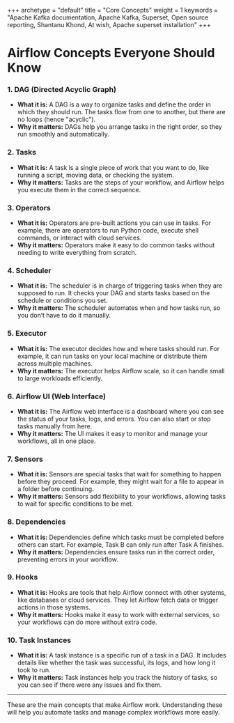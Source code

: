+++ 
archetype = "default" 
title = "Core Concepts" 
weight = 1
keywords     = "Apache Kafka documentation, Apache Kafka, Superset, Open source reporting, Shantanu Khond, At wish, Apache superset installation"
+++


# Airflow Concepts Everyone Should Know

### 1. **DAG (Directed Acyclic Graph)**
   - **What it is:** A DAG is a way to organize tasks and define the order in which they should run. The tasks flow from one to another, but there are no loops (hence "acyclic").
   - **Why it matters:** DAGs help you arrange tasks in the right order, so they run smoothly and automatically.

### 2. **Tasks**
   - **What it is:** A task is a single piece of work that you want to do, like running a script, moving data, or checking the system.
   - **Why it matters:** Tasks are the steps of your workflow, and Airflow helps you execute them in the correct sequence.

### 3. **Operators**
   - **What it is:** Operators are pre-built actions you can use in tasks. For example, there are operators to run Python code, execute shell commands, or interact with cloud services.
   - **Why it matters:** Operators make it easy to do common tasks without needing to write everything from scratch.

### 4. **Scheduler**
   - **What it is:** The scheduler is in charge of triggering tasks when they are supposed to run. It checks your DAG and starts tasks based on the schedule or conditions you set.
   - **Why it matters:** The scheduler automates when and how tasks run, so you don’t have to do it manually.

### 5. **Executor**
   - **What it is:** The executor decides how and where tasks should run. For example, it can run tasks on your local machine or distribute them across multiple machines.
   - **Why it matters:** The executor helps Airflow scale, so it can handle small to large workloads efficiently.

### 6. **Airflow UI (Web Interface)**
   - **What it is:** The Airflow web interface is a dashboard where you can see the status of your tasks, logs, and errors. You can also start or stop tasks manually from here.
   - **Why it matters:** The UI makes it easy to monitor and manage your workflows, all in one place.

### 7. **Sensors**
   - **What it is:** Sensors are special tasks that wait for something to happen before they proceed. For example, they might wait for a file to appear in a folder before continuing.
   - **Why it matters:** Sensors add flexibility to your workflows, allowing tasks to wait for specific conditions to be met.

### 8. **Dependencies**
   - **What it is:** Dependencies define which tasks must be completed before others can start. For example, Task B can only run after Task A finishes.
   - **Why it matters:** Dependencies ensure tasks run in the correct order, preventing errors in your workflow.

### 9. **Hooks**
   - **What it is:** Hooks are tools that help Airflow connect with other systems, like databases or cloud services. They let Airflow fetch data or trigger actions in those systems.
   - **Why it matters:** Hooks make it easy to work with external services, so your workflows can do more without extra code.

### 10. **Task Instances**
   - **What it is:** A task instance is a specific run of a task in a DAG. It includes details like whether the task was successful, its logs, and how long it took to run.
   - **Why it matters:** Task instances help you track the history of tasks, so you can see if there were any issues and fix them.

---

These are the main concepts that make Airflow work. Understanding these will help you automate tasks and manage complex workflows more easily.

